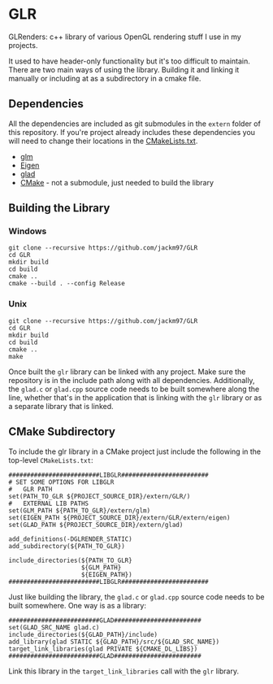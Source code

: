# GLR
GLRenders: c++ library of various OpenGL rendering stuff I use in my projects.

It used to have header-only functionality but it's too difficult to maintain. There are two main ways of using the library. Building it and linking it manually or including at as a subdirectory in a cmake file.

## Dependencies
All the dependencies are included as git submodules in the `extern` folder of this repository. If you're project already includes these dependencies you will need to change their locations in the [CMakeLists.txt](./CMakeLists.txt).

- [glm](https://github.com/g-truc/glm)
- [Eigen](https://eigen.tuxfamily.org/index.php?title=Main_Page)
- [glad](https://glad.dav1d.de/)
- [CMake](https://cmake.org/) - not a submodule, just needed to build the library


## Building the Library

### Windows
```
git clone --recursive https://github.com/jackm97/GLR
cd GLR
mkdir build
cd build
cmake ..
cmake --build . --config Release
```

### Unix
```
git clone --recursive https://github.com/jackm97/GLR
cd GLR
mkdir build
cd build
cmake ..
make
```

Once built the `glr` library can be linked with any project. Make sure the repository is in the include path along with all dependencies. Additionally, the `glad.c` or `glad.cpp` source code needs to be built somewhere along the line, whether that's in the application that is linking with the `glr` library or as a separate library that is linked.

## CMake Subdirectory
To include the glr library in a CMake project just include the following in the top-level `CMakeLists.txt`:

```
#########################LIBGLR########################
# SET SOME OPTIONS FOR LIBGLR
#   GLR PATH
set(PATH_TO_GLR ${PROJECT_SOURCE_DIR}/extern/GLR/)
#   EXTERNAL LIB PATHS
set(GLM_PATH ${PATH_TO_GLR}/extern/glm)
set(EIGEN_PATH ${PROJECT_SOURCE_DIR}/extern/GLR/extern/eigen)
set(GLAD_PATH ${PROJECT_SOURCE_DIR}/extern/glad)

add_definitions(-DGLRENDER_STATIC)
add_subdirectory(${PATH_TO_GLR})

include_directories(${PATH_TO_GLR}
                    ${GLM_PATH}
                    ${EIGEN_PATH})
#########################LIBGLR########################
```

Just like building the library, the `glad.c` or `glad.cpp` source code needs to be built somewhere. One way is as a library:

``` 
#########################GLAD########################
set(GLAD_SRC_NAME glad.c)
include_directories(${GLAD_PATH}/include)
add_library(glad STATIC ${GLAD_PATH}/src/${GLAD_SRC_NAME})
target_link_libraries(glad PRIVATE ${CMAKE_DL_LIBS})
#########################GLAD########################
```

Link this library in the `target_link_libraries` call with the `glr` library.
